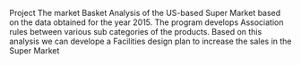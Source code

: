 Project
The market Basket Analysis of the US-based Super Market based on the data obtained for the year 2015.
The program develops Association rules between various sub categories of the products. Based on this analysis we can develope a Facilities design plan to increase the sales in the  Super Market

